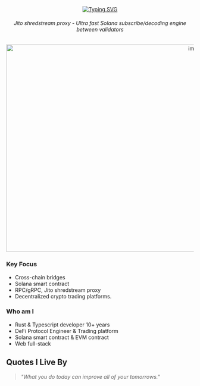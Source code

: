 <div align="center" width="50">

<div align="center">
  <a href="https://git.io/typing-svg"><img src="https://readme-typing-svg.demolab.com?font=Comic+Sans+MS&size=30&pause=1000&center=true&width=720&lines=+Rust+developer,+7+years+experience+;+Solana+contract,+trading+automation+" alt="Typing SVG" /></a>
</div>
<h6>Jito shredstream proxy - Ultra fast Solana subscribe/decoding engine between validators</h6>
<picture>
  <img width="1003" height="557" alt="image" src="https://github.com/user-attachments/assets/d99ff530-8801-432a-8fef-399daff7ecf4" />
</picture>

<h3 align="left">Key Focus</h3>
<ul align="left">
  <li>Cross-chain bridges</li>
  <li>Solana smart contract</li>
  <li>RPC/gRPC, Jito shredstream proxy</li>
  <li>Decentralized crypto trading platforms.</li>
</ul>
  
<h3 align="left">Who am I</h3>
<ul align="left">
  <li> Rust & Typescript developer 10+ years</li>
  <li> DeFi Protocol Engineer & Trading platform</li> 
  <li> Solana smart contract & EVM contract</li>
  <li> Web full-stack</li>
</ul>
</div>

## Quotes I Live By
> _"What you do today can improve all of your tomorrows."_
</div>
